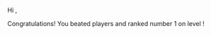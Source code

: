 Hi <name>,

Congratulations! You beated <usercount> players and ranked number 1 on level <levelname>!